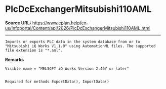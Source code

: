 # PlcDcExchangerMitsubishi110AML

**Source URL:** https://www.eplan.help/en-us/Infoportal/Content/api/2026/PlcDcExchangerMitsubishi110AML.html

---

```
Imports or exports PLC data in the system database from or to "Mitsubishi iQ Works V1.1.0" using AutomationML files. The supported file extension is "*.aml".

```

**Remarks**

```
Visible name = "MELSOFT iQ Works Version 2.46Y or later"


Required for methods ExportData(), ImportData()

```
